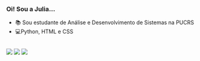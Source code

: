 ###  Oi! Sou a Julia...
- 📚 Sou estudante de Análise e Desenvolvimento de Sistemas na PUCRS
- 💻Python, HTML e CSS

<div 
 style="display: inline_block"><br>
 <a href="https://www.instagram.com/maffeiju/" target="_blank"><img src="https://img.shields.io/badge/-Instagram-%23E4405F?style=for-the- badge&logo=instagram&logoColor=white" target="_blank"></a>
  <a href = "mailto: juliamaffei11@gmail.com"><img src="https://img.shields.io/badge/-Gmail-%23333?style=for-the-badge&logo=gmail&logoColor=white" alvo ="_blank"></a>
  <a href="https://www.linkedin.com/in/julia-maffei-59b021239/" target="_blank"><img src="https://cdn.jsdelivr.net/gh/devicons/devicon@master/devicon.min.css"" target="_blank"></a>
       
</div

   
          
